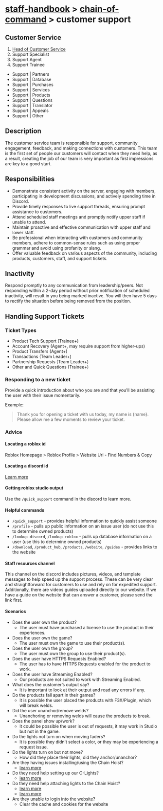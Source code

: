# [staff-handbook](../../README.md) > [chain-of-command](./chain-of-command.md) > customer support

## Customer Service
1. [Head of Customer Service](./team-leaders.md)
2. Support Specialist
3. Support Agent
4. Support Trainee
- Support | Partners
- Support | Database
- Support | Purchases
- Support | Services
- Support | Products
- Support | Questions
- Support | Translator
- Support | Appeals
- Support | Other

## Description

The customer service team is responsible for support, community engagement, 
feedback, and making connections with customers. This team is the first set of people our customers will contact when they need help, as a result, creating the job of our team is very important as first impressions are key to a good start. 

## Responsibilities

- Demonstrate consistent activity on the server, engaging with members, participating in development discussions, and actively spending time in Discord.
- Provide timely responses to live support threads, ensuring prompt assistance to customers.
- Attend scheduled staff meetings and promptly notify upper staff if unable to attend.
- Maintain proactive and effective communication with upper staff and lower staff.
- Be professional when interacting with customers and community members, adhere to common-sense rules such as using proper grammar and avoid using profanity or slang.
- Offer valuable feedback on various aspects of the community, including products, customers, staff, and support tickets.

## Inactivity

Respond promptly to any communication from leadership/peers.
Not responding within a 2-day period without prior notification of scheduled inactivity, will result in you being marked inactive.
You will then have 5 days to rectify the situation before being removed from the position.

## Handling Support Tickets

### Ticket Types

- Product Tech Support (Trainee+)
- Account Recovery (Agent+, may require support from higher-ups)
- Product Transfers (Agent+)
- Transactions (Team Leader+)
- Partnership Requests (Team Leader+)
- Other and Quick Questions (Trainee+)

### Responding to a new ticket

Provide a quick introduction about who you are and that you'll be assisting the user with their issue momentarily.

Example:
> Thank you for opening a ticket with us today, my name is {name}. Please allow me a few moments to review your ticket.

### Advice

#### Locating a roblox id

Roblox Homepage > Roblox Profile > Website Url - Find Numbers & Copy

#### Locating a discord id

[Learn more](https://support.discord.com/hc/en-us/articles/206346498-Where-can-I-find-my-User-Server-Message-ID)

#### Getting roblox studio output

Use the `/quick_support` command in the discord to learn more.

#### Helpful commands

- `/quick_support` - provides helpful information to quickly assist someone
- `/profile` - pulls up public information on an issue user (do not use this to determine owned products)
- `/lookup discord`, `/lookup roblox` - pulls up database information on a user (use this to determine owned products)
- `/download`, `/product_hub`, `/products`, `/website`, `/guides` - provides links to the website

#### Staff resources channel

This channel on the discord includes pictures, videos, and template messages to help speed up the support process.
These can be very clear and straightforward for customers to use and rely on for expedited support.
Additionally, there are videos guides uploaded directly to our website.
If we have a guide on the website that can answer a customer, please send the link first.

#### Scenarios

- Does the user own the product?
    - The user must have purchased a license to use the product in their experiences.
- Does the user own the game?
    - The user must own the game to use their product(s).
- Does the user own the group?
    - The user must own the group to use their product(s).
- Does the user have HTTPS Requests Enabled? 
    - The user has to have HTTPS Requests enabled for the product to work.
- Does the user have Streaming Enabled?
    - Our products are not suited to work with Streaming Enabled.
- What does the customer’s output say?
    - It is important to look at their output and read any errors if any.
- Do the products fall apart in their games?
    - It is possible the user placed the products with F3X/Plugin, which will break welds.
- Did the user unanchor/remove welds?
    - Unanchoring or removing welds will cause the products to break.
- Does the panel show up/work?
    - It could be possible the user is out of requests, it may work in Studio but not in the game. 
- Do the lights not turn on when moving faders?
    - It is possible they didn’t select a color, or they may be experiencing a request issue.
- Do the lights turn on but not move?
    - How did they place their lights, did they anchor/unanchor?
- Are they having issues installing/using the Chain Hoist?
    - [learn more](https://youtu.be/xpSaFSNiuqg)
- Do they need help setting up our C-Lights?
    - [learn more](https://tototech.wtf/RobloxStudioBeta_CaRwblFR9X.mp4)
- Do they need help attaching lights to the Chain Hoist?
    - [learn more](https://tixte.midspike.com/RobloxStudioBeta_gVbcY4wDB8.mp4)
    - [learn more](https://tixte.midspike.com/RobloxStudioBeta_YfFlcwElxz.mp4)
- Are they unable to login into the website?
    - Clear the cache and cookies for the website
